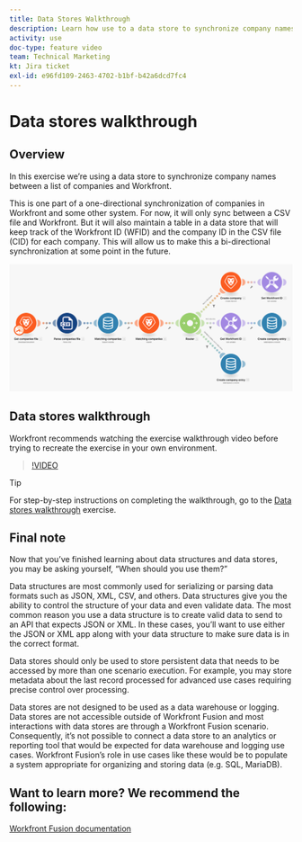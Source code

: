 ```yaml
---
title: Data Stores Walkthrough
description: Learn how use to a data store to synchronize company names between a list of companies and Workfront using [!DNL Adobe Workfront Fusion].
activity: use
doc-type: feature video
team: Technical Marketing
kt: Jira ticket
exl-id: e96fd109-2463-4702-b1bf-b42a6dcd7fc4
---
```

# Data stores walkthrough

## Overview

In this exercise we’re using a data store to synchronize company names between a list of companies and Workfront.

This is one part of a one-directional synchronization of companies in Workfront and some other system. For now, it will only sync between a CSV file and Workfront. But it will also maintain a table in a data store that will keep track of the Workfront ID (WFID) and the company ID in the CSV file (CID) for each company. This will allow us to make this a bi-directional synchronization at some point in the future.

![An image of a Fusion scenario](assets/data-structures-and-data-stores-2.png)

## Data stores walkthrough

Workfront recommends watching the exercise walkthrough video before trying to recreate the exercise in your own environment.

>[!VIDEO](https://video.tv.adobe.com/v/335296/?quality=12)

>[!TIP]
>
>For step-by-step instructions on completing the walkthrough, go to the [Data stores walkthrough](https://experienceleague.adobe.com/docs/workfront-learn/tutorials-workfront/fusion/exercises/data-stores.html?lang=en) exercise.


## Final note

Now that you’ve finished learning about data structures and data stores, you may be asking yourself, “When should you use them?” 

Data structures are most commonly used for serializing or parsing data formats such as JSON, XML, CSV, and others. Data structures give you the ability to control the structure of your data and even validate data. The most common reason you use a data structure is to create valid data to send to an API that expects JSON or XML. In these cases, you’ll want to use either the JSON or XML app along with your data structure to make sure data is in the correct format. 

Data stores should only be used to store persistent data that needs to be accessed by more than one scenario execution. For example, you may store metadata about the last record processed for advanced use cases requiring precise control over processing.  

Data stores are not designed to be used as a data warehouse or logging. Data stores are not accessible outside of Workfront Fusion and most interactions with data stores are through a Workfront Fusion scenario. Consequently, it’s not possible to connect a data store to an analytics or reporting tool that would be expected for data warehouse and logging use cases. Workfront Fusion’s role in use cases like these would be to populate a system appropriate for organizing and storing data (e.g. SQL, MariaDB).

## Want to learn more? We recommend the following:

[Workfront Fusion documentation](https://experienceleague.adobe.com/docs/workfront/using/adobe-workfront-fusion/workfront-fusion-2.html?lang=en)
